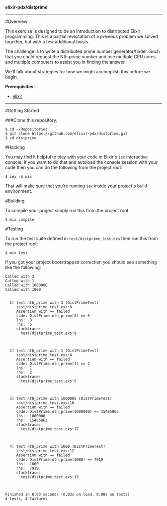 __elixir-pdx/distprime__

---
#Overview

This exercise is designed to be an introduction to distributed Elixir programming.  This is a partial revisitation of a previous problem we solved together, but with a few additional twists.

The challenge is to write a distributed prime number generator/finder.  Such that you could request the Nth prime number and use multiple CPU cores and multiple computers to assist you in finding the answer.

We'll talk about strategies for how we might accomplish this before we begin.

**Prerequisites:**
* [elixir](http://elixir-lang.org/install.html)

---

#Getting Started

###Clone this repository.
	
	$ cd ~/Repositories
	$ git clone https://github.com/elixir-pdx/distprime.git
	$ cd distprime

#Hacking

You may find it helpful to play with your code in Elixir's `iex` interactive console. If you want to do that and autoload the console session with your code then you can do the following from the project root:

	$ iex -S mix

That will make sure that you're running `iex` inside your project's build environment.

#Building

To compile your project simply run this from the project root:

	$ mix compile

#Testing

To run the test suite defined in `test/distprime_test.exs` then run this from the project root:

	$ mix test

If you got your project bootstrapped correction you should see something like the following:

```
Called with 3
Called with 1
Called with 1000000
Called with 1000


  1) test nth_prime with 3 (DistPrimeTest)
     test/distprime_test.exs:8
     Assertion with == failed
     code: DistPrime.nth_prime(3) == 5
     lhs:  3
     rhs:  5
     stacktrace:
       test/distprime_test.exs:9



  2) test nth_prime with 1 (DistPrimeTest)
     test/distprime_test.exs:4
     Assertion with == failed
     code: DistPrime.nth_prime(1) == 2
     lhs:  1
     rhs:  2
     stacktrace:
       test/distprime_test.exs:5



  3) test nth_prime with 1000000 (DistPrimeTest)
     test/distprime_test.exs:16
     Assertion with == failed
     code: DistPrime.nth_prime(1000000) == 15485863
     lhs:  1000000
     rhs:  15485863
     stacktrace:
       test/distprime_test.exs:17



  4) test nth_prime with 1000 (DistPrimeTest)
     test/distprime_test.exs:12
     Assertion with == failed
     code: DistPrime.nth_prime(1000) == 7919
     lhs:  1000
     rhs:  7919
     stacktrace:
       test/distprime_test.exs:13



Finished in 0.03 seconds (0.03s on load, 0.00s on tests)
4 tests, 4 failures
```
